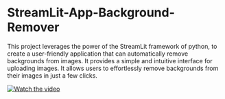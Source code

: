 # StreamLit-App-Background-Remover
This project leverages the power of the StreamLit framework of python, to create a user-friendly application that can automatically remove backgrounds from images. It provides a simple and intuitive interface for uploading images. It allows users to effortlessly remove backgrounds from their images in just a few clicks.

[![Watch the video](https://github.com/mj-awad17/StreamLit-App-Background-Remover/assets/77524488/3d296849-de31-41c3-a558-e2182ac0af0e)](https://github.com/mj-awad17/StreamLit-App-Background-Remover/assets/77524488/3d296849-de31-41c3-a558-e2182ac0af0e)




<!-- https://github.com/mj-awad17/StreamLit-App-Background-Remover/assets/77524488/3d296849-de31-41c3-a558-e2182ac0af0e -->


